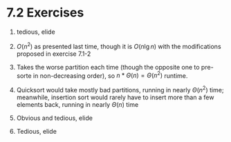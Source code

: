 # 7.2 Exercises

1. tedious, elide

2. $O(n^2)$ as presented last time, though it is $O(n\lg{n})$ with the modifications proposed in exercise 7.1-2

3. Takes the worse partition each time (though the opposite one to pre-sorte in non-decreasing order), so $n*\Theta(n)=\Theta(n^2)$ runtime.

4. Quicksort would take mostly bad partitions, running in nearly $\Theta(n^2)$ time; meanwhile, insertion sort would rarely have to insert more than a few elements back, running in nearly $\Theta(n)$ time

5. Obvious and tedious, elide

6. Tedious, elide
